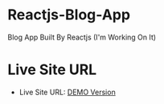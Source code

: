 # Reactjs-Blog-App

Blog App Built By Reactjs (I'm Working On It)

# Live Site URL

- Live Site URL: [DEMO Version](hhttps://reactjs-blog-app-xi.vercel.app/actjs-blog-app-ten.vercel.app/)
